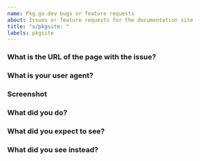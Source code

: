 ```yaml
---
name: Pkg.go.dev bugs or feature requests
about: Issues or feature requests for the documentation site
title: "x/pkgsite: "
labels: pkgsite
---
```


<!--
Please answer these questions before submitting your issue. Thanks!
-->

### What is the URL of the page with the issue?



### What is your user agent?

<!--
You can find your user agent here:
https://www.google.com/search?q=what+is+my+user+agent
-->



### Screenshot

<!--
Please paste a screenshot of the page.
-->



### What did you do?

<!--
If possible, provide a recipe for reproducing the error.
-->



### What did you expect to see?



### What did you see instead?


